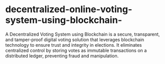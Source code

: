 # decentralized-online-voting-system-using-blockchain-
A Decentralized Voting System using Blockchain is a secure, transparent, and tamper-proof digital voting solution that leverages blockchain technology to ensure trust and integrity in elections. It eliminates centralized control by storing votes as immutable transactions on a distributed ledger, preventing fraud and manipulation.

